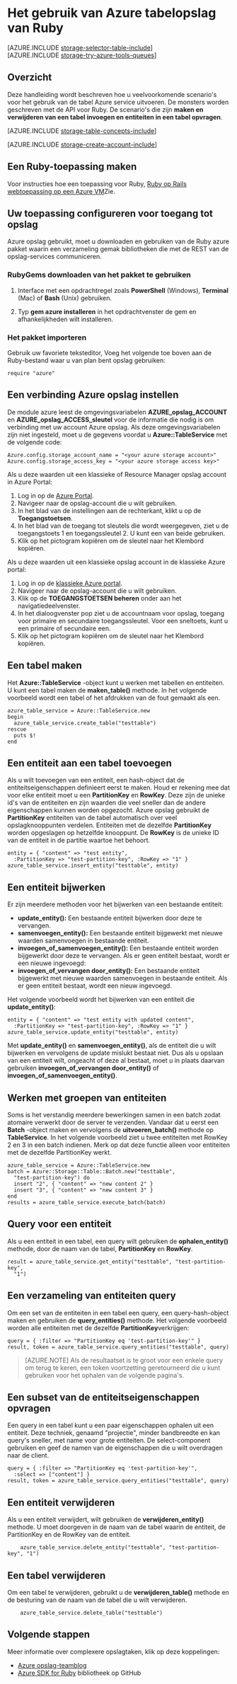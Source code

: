 <properties
    pageTitle="Het gebruik van Azure tabelopslag van Ruby | Microsoft Azure"
    description="Gestructureerde gegevens opslaan in de cloud opslag Azure-tabel, een gegevensarchief NoSQL."
    services="storage"
    documentationCenter="ruby"
    authors="tamram"
    manager="carmonm"
    editor=""/>
<tags
    ms.service="storage"
    ms.workload="storage"
    ms.tgt_pltfrm="na"
    ms.devlang="ruby"
    ms.topic="article"
    ms.date="10/18/2016"
    ms.author="tamram"/>


# <a name="how-to-use-azure-table-storage-from-ruby"></a>Het gebruik van Azure tabelopslag van Ruby

[AZURE.INCLUDE [storage-selector-table-include](../../includes/storage-selector-table-include.md)]
<br/>
[AZURE.INCLUDE [storage-try-azure-tools-queues](../../includes/storage-try-azure-tools-tables.md)]

## <a name="overview"></a>Overzicht

Deze handleiding wordt beschreven hoe u veelvoorkomende scenario's voor het gebruik van de tabel Azure service uitvoeren. De monsters worden geschreven met de API voor Ruby. De scenario's die zijn **maken en verwijderen van een tabel invoegen en entiteiten in een tabel opvragen**.

[AZURE.INCLUDE [storage-table-concepts-include](../../includes/storage-table-concepts-include.md)]

[AZURE.INCLUDE [storage-create-account-include](../../includes/storage-create-account-include.md)]

## <a name="create-a-ruby-application"></a>Een Ruby-toepassing maken

Voor instructies hoe een toepassing voor Ruby, [Ruby op Rails webtoepassing op een Azure VM](../virtual-machines/linux/classic/virtual-machines-linux-classic-ruby-rails-web-app.md)Zie.


## <a name="configure-your-application-to-access-storage"></a>Uw toepassing configureren voor toegang tot opslag

Azure opslag gebruikt, moet u downloaden en gebruiken van de Ruby azure pakket waarin een verzameling gemak bibliotheken die met de REST van de opslag-services communiceren.

### <a name="use-rubygems-to-obtain-the-package"></a>RubyGems downloaden van het pakket te gebruiken

1. Interface met een opdrachtregel zoals **PowerShell** (Windows), **Terminal** (Mac) of **Bash** (Unix) gebruiken.

2. Typ **gem azure installeren** in het opdrachtvenster de gem en afhankelijkheden wilt installeren.

### <a name="import-the-package"></a>Het pakket importeren

Gebruik uw favoriete teksteditor, Voeg het volgende toe boven aan de Ruby-bestand waar u van plan bent opslag gebruiken:

    require "azure"

## <a name="set-up-an-azure-storage-connection"></a>Een verbinding Azure opslag instellen

De module azure leest de omgevingsvariabelen **AZURE\_opslag\_ACCOUNT** en **AZURE\_opslag\_ACCESS\_sleutel** voor de informatie die nodig is om verbinding met uw account Azure opslag. Als deze omgevingsvariabelen zijn niet ingesteld, moet u de gegevens voordat u **Azure::TableService** met de volgende code:

    Azure.config.storage_account_name = "<your azure storage account>"
    Azure.config.storage_access_key = "<your azure storage access key>"

Als u deze waarden uit een klassieke of Resource Manager opslag account in Azure Portal:

1. Log in op de [Azure Portal](https://portal.azure.com).
2. Navigeer naar de opslag-account die u wilt gebruiken.
3. In het blad van de instellingen aan de rechterkant, klikt u op de **Toegangstoetsen**.
4. In het blad van de toegang tot sleutels die wordt weergegeven, ziet u de toegangstoets 1 en toegangssleutel 2. U kunt een van beide gebruiken. 
5. Klik op het pictogram kopiëren om de sleutel naar het Klembord kopiëren. 

Als u deze waarden uit een klassieke opslag account in de klassieke Azure portal:

1. Log in op de [klassieke Azure portal](https://manage.windowsazure.com).
2. Navigeer naar de opslag-account die u wilt gebruiken.
3. Klik op de **TOEGANGSTOETSEN beheren** onder aan het navigatiedeelvenster.
4. In het dialoogvenster pop ziet u de accountnaam voor opslag, toegang voor primaire en secundaire toegangssleutel. Voor een sneltoets, kunt u een primaire of secundaire een. 
5. Klik op het pictogram kopiëren om de sleutel naar het Klembord kopiëren.

## <a name="create-a-table"></a>Een tabel maken

Het **Azure::TableService** -object kunt u werken met tabellen en entiteiten. U kunt een tabel maken de **maken\_table()** methode. In het volgende voorbeeld wordt een tabel of het afdrukken van de fout gemaakt als een.

    azure_table_service = Azure::TableService.new
    begin
      azure_table_service.create_table("testtable")
    rescue
      puts $!
    end

## <a name="add-an-entity-to-a-table"></a>Een entiteit aan een tabel toevoegen

Als u wilt toevoegen van een entiteit, een hash-object dat de entiteitseigenschappen definieert eerst te maken. Houd er rekening mee dat voor elke entiteit moet u een **PartitionKey** en **RowKey**. Deze zijn de unieke id's van de entiteiten en zijn waarden die veel sneller dan de andere eigenschappen kunnen worden opgezocht. Azure opslag gebruikt de **PartitionKey** entiteiten van de tabel automatisch over veel opslagknooppunten verdelen. Entiteiten met de dezelfde **PartitionKey** worden opgeslagen op hetzelfde knooppunt. De **RowKey** is de unieke ID van de entiteit in de partitie waartoe het behoort.

    entity = { "content" => "test entity",
      :PartitionKey => "test-partition-key", :RowKey => "1" }
    azure_table_service.insert_entity("testtable", entity)

## <a name="update-an-entity"></a>Een entiteit bijwerken

Er zijn meerdere methoden voor het bijwerken van een bestaande entiteit:

* **update\_entity():** Een bestaande entiteit bijwerken door deze te vervangen.
* **samenvoegen\_entity():** Een bestaande entiteit bijgewerkt met nieuwe waarden samenvoegen in bestaande entiteit.
* **invoegen\_of\_samenvoegen\_entity():** Een bestaande entiteit worden bijgewerkt door deze te vervangen. Als er geen entiteit bestaat, wordt er een nieuwe ingevoegd:
* **invoegen\_of\_vervangen door\_entity():** Een bestaande entiteit bijgewerkt met nieuwe waarden samenvoegen in bestaande entiteit. Als er geen entiteit bestaat, wordt een nieuw ingevoegd.

Het volgende voorbeeld wordt het bijwerken van een entiteit die **update\_entity()**:

    entity = { "content" => "test entity with updated content",
      :PartitionKey => "test-partition-key", :RowKey => "1" }
    azure_table_service.update_entity("testtable", entity)

Met **update\_entity()** en **samenvoegen\_entity()**, als de entiteit die u wilt bijwerken en vervolgens de update mislukt bestaat niet. Dus als u opslaan van een entiteit wilt, ongeacht of deze al bestaat, moet u in plaats daarvan gebruiken **invoegen\_of\_vervangen door\_entity()** of **invoegen\_of\_samenvoegen\_entity()**.

## <a name="work-with-groups-of-entities"></a>Werken met groepen van entiteiten

Soms is het verstandig meerdere bewerkingen samen in een batch zodat atomaire verwerkt door de server te verzenden. Vandaar dat u eerst een **Batch** -object maken en vervolgens de **uitvoeren\_batch()** methode op **TableService**. In het volgende voorbeeld ziet u twee entiteiten met RowKey 2 en 3 in een batch indienen. Merk op dat deze functie alleen voor entiteiten met de dezelfde PartitionKey werkt.

    azure_table_service = Azure::TableService.new
    batch = Azure::Storage::Table::Batch.new("testtable",
      "test-partition-key") do
      insert "2", { "content" => "new content 2" }
      insert "3", { "content" => "new content 3" }
    end
    results = azure_table_service.execute_batch(batch)

## <a name="query-for-an-entity"></a>Query voor een entiteit

Als u een entiteit in een tabel, een query wilt gebruiken de **ophalen\_entity()** methode, door de naam van de tabel, **PartitionKey** en **RowKey**.

    result = azure_table_service.get_entity("testtable", "test-partition-key",
      "1")

## <a name="query-a-set-of-entities"></a>Een verzameling van entiteiten query

Om een set van de entiteiten in een tabel een query, een query-hash-object maken en gebruiken de **query\_entities()** methode. Het volgende voorbeeld worden alle entiteiten met de dezelfde **PartitionKey**verkrijgen:

    query = { :filter => "PartitionKey eq 'test-partition-key'" }
    result, token = azure_table_service.query_entities("testtable", query)

> [AZURE.NOTE] Als de resultaatset is te groot voor een enkele query om terug te keren, een token voortzetting geretourneerd die u kunt gebruiken voor het ophalen van de volgende pagina's.

## <a name="query-a-subset-of-entity-properties"></a>Een subset van de entiteitseigenschappen opvragen

Een query in een tabel kunt u een paar eigenschappen ophalen uit een entiteit. Deze techniek, genaamd "projectie", minder bandbreedte en kan query's sneller, met name voor grote entiteiten. De select-component gebruiken en geef de namen van de eigenschappen die u wilt overdragen naar de client.

    query = { :filter => "PartitionKey eq 'test-partition-key'",
      :select => ["content"] }
    result, token = azure_table_service.query_entities("testtable", query)

## <a name="delete-an-entity"></a>Een entiteit verwijderen

Als u een entiteit verwijdert, wilt gebruiken de **verwijderen\_entity()** methode. U moet doorgeven in de naam van de tabel waarin de entiteit, de PartitionKey en de RowKey van de entiteit.

        azure_table_service.delete_entity("testtable", "test-partition-key", "1")

## <a name="delete-a-table"></a>Een tabel verwijderen

Om een tabel te verwijderen, gebruikt u de **verwijderen\_table()** methode en de besturing van de naam van de tabel die u wilt verwijderen.

        azure_table_service.delete_table("testtable")

## <a name="next-steps"></a>Volgende stappen

Meer informatie over complexere opslagtaken, klik op deze koppelingen:

- [Azure opslag-teamblog](http://blogs.msdn.com/b/windowsazurestorage/)
- [Azure SDK for Ruby](http://github.com/WindowsAzure/azure-sdk-for-ruby) bibliotheek op GitHub
